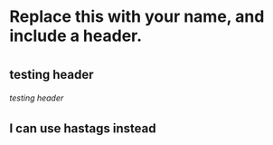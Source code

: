 # Replace this with your name, and include a header.
# <h2> testing header
###### testing  header
## I can use hastags instead
